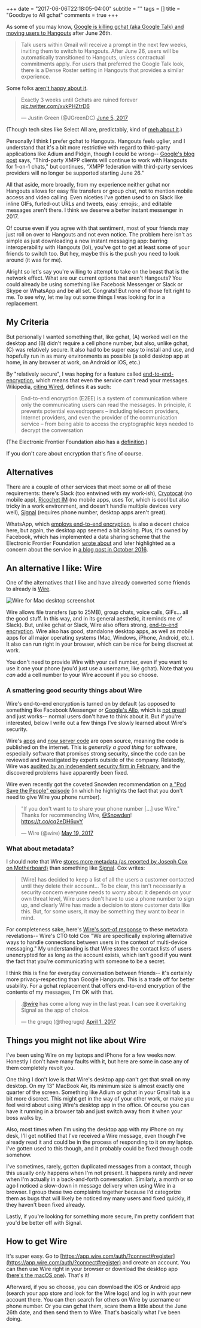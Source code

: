 +++
date = "2017-06-06T22:18:05-04:00"
subtitle = ""
tags = []
title = "Goodbye to All gchat"
comments = true
+++

As some of you may know, [Google is killing gchat (aka Google Talk) and moving users to Hangouts](https://gsuiteupdates.googleblog.com/2017/03/updates-in-g-suite-to-streamline-hangouts-and-gmail.html) after June 26th. 

> Talk users within Gmail will receive a prompt in the next few weeks, inviting them to switch to Hangouts. After June 26, users will be automatically transitioned to Hangouts, unless contractual commitments apply. For users that preferred the Google Talk look, there is a Dense Roster setting in Hangouts that provides a similar experience.

Some folks [aren't happy about it](https://motherboard.vice.com/en_us/article/gchat-good-google-hangouts-bad?utm_source=mbtwitter).

<blockquote class="twitter-tweet" data-lang="en"><p lang="en" dir="ltr">Exactly 3 weeks until Gchats are ruined forever <a href="https://t.co/xvkPHZtrD6">pic.twitter.com/xvkPHZtrD6</a></p>&mdash; Justin Green (@JGreenDC) <a href="https://twitter.com/JGreenDC/status/871810132279267330">June 5, 2017</a></blockquote>
<script async src="//platform.twitter.com/widgets.js" charset="utf-8"></script>

(Though tech sites like Select All are, predictably, kind of [meh about it](http://nymag.com/selectall/2017/03/google-kills-gchat-replaces-with-google-hangouts.html?mid=twitter-share-selectall).)

Personally I think I prefer gchat to Hangouts. Hangouts feels uglier, and I understand that it's a bit more restrictive with regard to third-party applications like Adium and Pidgin, though I could be wrong-- [Google's blog post](https://gsuiteupdates.googleblog.com/2017/03/updates-in-g-suite-to-streamline-hangouts-and-gmail.html) says, "Third-party XMPP clients will continue to work with Hangouts for 1-on-1 chats," but continues, "XMPP federation with third-party services providers will no longer be supported starting June 26."

All that aside, more broadly, from my experience neither gchat nor Hangouts allows for easy file transfers or group chat, not to mention mobile access and video calling. Even niceties I've gotten used to on Slack like inline GIFs, furled-out URLs and tweets, easy :emojis:, and editable messages aren't there. I think we deserve a better instant messenger in 2017.

Of course even if you agree with that sentiment, most of your friends may just roll on over to Hangouts and not even notice. The problem here isn't as simple as just downloading a new instant messaging app: barring interoperability with Hangouts (lol), you've got to get at least some of your friends to switch too. But hey, maybe this is the push you need to look around (it was for me).

Alright so let's say you're willing to attempt to take on the beast that is the network effect. What are our current options that aren't Hangouts? You could already be using something like Facebook Messenger or Slack or Skype or WhatsApp and be all set. Congrats! But none of those felt right to me. To see why, let me lay out some things I was looking for in a replacement.

## My Criteria 

But personally I wanted something that, like gchat, (A) worked well on the desktop and (B) didn't require a cell phone number, but also, unlike gchat, (C) was relatively secure. It also had to be super easy to install and use, and hopefully run in as many environments as possible (a solid desktop app at home, in any browser at work, on Android or iOS, etc.)

By "relatively secure", I was hoping for a feature called [end-to-end-encryption](https://en.wikipedia.org/wiki/End-to-end_encryption), which means that even the service can't read your messages. Wikipedia, [citing Wired](https://www.wired.com/2014/11/hacker-lexicon-end-to-end-encryption/), defines it as such:

> End-to-end encryption (E2EE) is a system of communication where only the communicating users can read the messages. In principle, it prevents potential eavesdroppers – including telecom providers, Internet providers, and even the provider of the communication service – from being able to access the cryptographic keys needed to decrypt the conversation

(The Electronic Frontier Foundation also has a [definition](https://ssd.eff.org/en/glossary/end-end-encryption).)

If you don't care about encryption that's fine of course. 

## Alternatives

There are a couple of other services that meet some or all of these requirements: there's Slack (too entwined with my work-ish), [Cryptocat](https://crypto.cat/) (no mobile app), [Ricochet IM](https://ricochet.im/) (no mobile apps, uses Tor, which is cool but also tricky in a work environment, and doesn't handle multiple devices very well), [Signal](https://whispersystems.org/) (requires phone number, desktop apps aren't great). 

WhatsApp, which [employs end-to-end encryption](https://www.eff.org/deeplinks/2016/04/whatsapp-rolls-out-end-end-encryption-its-1bn-users), is also a decent choice here, but again, the desktop app seemed a bit lacking. Plus, it's owned by Facebook, which has implemented a data sharing scheme that the Electronic Frontier Foundation [wrote about](https://www.eff.org/deeplinks/2016/08/what-facebook-and-whatsapps-data-sharing-plans-really-mean-user-privacy-0) and later highlighted as a concern about the service in [a blog post in October 2016](https://www.eff.org/deeplinks/2016/10/where-whatsapp-went-wrong-effs-four-biggest-security-concerns). 

## An alternative I like: Wire

One of the alternatives that I like and have already converted some friends to already is [Wire](https://wire.com/en/).

![Wire for Mac desktop screenshot](https://s3-eu-west-1.amazonaws.com/wire-website/ibiza/welcome/welcome-macos-2400.png)

Wire allows file transfers (up to 25MB), group chats, voice calls, GIFs... all the good stuff. In this way, and in its general aesthetic, it reminds me of Slack). But, unlike gchat or Slack, Wire also offers strong, [end-to-end encryption](https://wire.com/en/privacy/). Wire also has good, standalone desktop apps, as well as mobile apps for all major operating systems (Mac, Windows, iPhone, Android, etc.). It also can run right in your browser, which can be nice for being discreet at work. 

You don't need to provide Wire with your cell number, even if you want to use it one your phone (you'd just use a username, like gchat). Note that you _can_ add a cell number to your Wire account if you so choose.

### A smattering good security things about Wire

Wire's end-to-end encryption is turned on by default (as opposed to something like Facebook Messenger or [Google's Allo](https://techcrunch.com/2016/05/18/googles-allo-wont-include-end-to-end-encryption-by-default/), which is [not great](https://www.eff.org/deeplinks/2016/09/googles-allo-sends-wrong-message-about-encryption)) and just works-- normal users don't have to think about it. But if you're interested, below I write out a few things I've slowly learned about Wire's security.

Wire's [apps](https://github.com/wireapp/wire) and [now server code](https://medium.com/@wireapp/open-sourcing-wire-server-code-ef7866a731d5) are open source, meaning the code is published on the internet. This is _generally a good thing_ for software, especially software that promises strong security, since the code can be reviewed and investigated by experts outside of the company. Relatedly, Wire was [audited by an independent security firm in February](https://techcrunch.com/2017/02/10/messaging-app-wire-now-has-an-external-audit-of-its-e2e-crypto/), and the discovered problems have apparently been fixed.

Wire even recently got the coveted Snowden recommendation on [a "Pod Save the People" episode](https://art19.com/shows/pod-save-the-people/episodes/cedb8657-71d7-4ab3-b41c-ce705dfa71ac) (in which he highlights the fact that you don't need to give Wire you phone number).

<blockquote class="twitter-tweet" data-lang="en"><p lang="en" dir="ltr">&quot;If you don&#39;t want to to share your phone number […] use Wire.&quot; Thanks for recommending Wire, <a href="https://twitter.com/Snowden">@Snowden</a>! <a href="https://t.co/cq2eDH6uvY">https://t.co/cq2eDH6uvY</a></p>&mdash; Wire (@wire) <a href="https://twitter.com/wire/status/865499400021303297">May 19, 2017</a></blockquote>
<script async src="//platform.twitter.com/widgets.js" charset="utf-8"></script>

### What about metadata?

I should note that Wire [stores more metadata (as reported by Joseph Cox on Motherboard)](https://motherboard.vice.com/en_us/article/secure-messaging-app-wire-stores-everyone-youve-ever-contacted-in-plain-text) than something like [Signal](https://whispersystems.org/). Cox writes:

> [Wire] has decided to keep a list of all the users a customer contacted until they delete their account... To be clear, this isn't necessarily a security concern everyone needs to worry about: it depends on your own threat level, Wire users don't have to use a phone number to sign up, and clearly Wire has made a decision to store customer data like this. But, for some users, it may be something they want to bear in mind.

For completeness sake, here's [Wire's sort-of response](https://medium.com/@wireapp/product-design-decisions-for-secure-messengers-e8a5e7d1a373) to these metadata revelations-- Wire's CTO told Cox "We are specifically exploring alternative ways to handle connections between users in the context of multi-device messaging." My understanding is that Wire stores the contact lists of users unencrypted for as long as the account exists, which isn't good if you want the fact that you're communicating with someone to be a secret. 

I think this is fine for everyday conversation between friends-- it's certainly more privacy-respecting than Google Hangouts. This is a trade off for better usability. For a gchat replacement that offers end-to-end encryption of the contents of my messages, I'm OK with that.

<blockquote class="twitter-tweet" data-lang="en"><p lang="en" dir="ltr">.<a href="https://twitter.com/wire">@wire</a> has come a long way in the last year. I can see it overtaking Signal as the app of choice.</p>&mdash; the grugq (@thegrugq) <a href="https://twitter.com/thegrugq/status/848309432924557312">April 1, 2017</a></blockquote>
<script async src="//platform.twitter.com/widgets.js" charset="utf-8"></script>

## Things you might not like about Wire

I've been using Wire on my laptops and iPhone for a few weeks now. Honestly I don't have many faults with it, but here are some in case any of them completely revolt you. 

One thing I don't love is that Wire's desktop app can't get that small on my desktop. On my 13" MacBook Air, its minimum size is almost exactly one quarter of the screen. Something like Adium or gchat in your Gmail tab is a bit more discreet. This might get in the way of your other work, or make you feel weird about using Wire's desktop app in the office. Of course you can have it running in a browser tab and just switch away from it when your boss walks by. 

Also, most times when I'm using the desktop app with my iPhone on my desk, I'll get notified that I've received a Wire message, even though I've already read it and could be in the process of responding to it on my laptop. I've gotten used to this though, and it probably could be fixed through code somehow. 

I've sometimes, rarely, gotten duplicated messages from a contact, though this usually only happens when I'm not present. It happens rarely and never when I'm actually in a back-and-forth conversation.  Similarly, a month or so ago I noticed a slow-down in message delivery when using Wire in a browser. I group these two complaints together because I'd categorize them as bugs that will likely be noticed my many users and fixed quickly, if they haven't been fixed already.

Lastly, if you're looking for something more secure, I'm pretty confident that you'd be better off with Signal. 

## How to get Wire

It's super easy. Go to [https://app.wire.com/auth/?connect#register](https://app.wire.com/auth/?connect#register) and create an account. You can then use Wire right in your browser or download the desktop app ([here's the macOS one](https://itunes.apple.com/app/wire/id931134707?mt=12)). That's it! 

Afterward, if you so choose, you can download the iOS or Android app (search your app store and look for the Wire logo) and log in with your new account there. You can then search for others on Wire by username or phone number. Or you can gchat them, scare them a little about the June 26th date, and then send them to Wire. That's basically what I've been doing.

